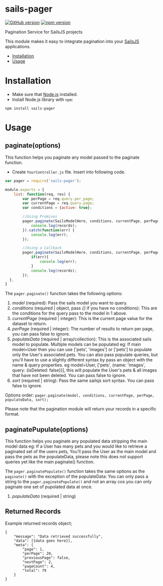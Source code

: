# sails-pager
[![GitHub version](https://badge.fury.io/gh/chukaofili%2Fsails-pager.svg)](https://badge.fury.io/gh/chukaofili%2Fsails-pager) [![npm version](https://badge.fury.io/js/sails-pager.svg)](https://badge.fury.io/js/sails-pager)

Pagination Service for SailsJS projects

This module makes it easy to integrate pagination into your [SailsJS](http://sailsjs.org) applications.

* [Installation](#installation)
* [Usage](#usage)

# Installation

* Make sure that [Node.js](https://nodejs.org/) installed.
* Install Node.js library with `npm`:
```shell
npm install sails-pager
```

# Usage

## paginate(options)

This function helps you paginate any model passed to the paginate function.

* Create `YourController.js` file. Insert into following code.
```javascript
var pager = require('sails-pager');

module.exports = {
    list: function(req, res) {
        var perPage = req.query.per_page;
        var currentPage = req.query.page;
        var conditions = {active: true};

        //Using Promises
        pager.paginate(SailsModelHere, conditions, currentPage, perPage, [{name: 'AssociatedModel', query: {isDeleted: false}}], 'createdAt DESC').then(function(records){
            console.log(records);
        }).catch(function(err) {
            console.log(err);
        });

        //Using a Callback
        pager.paginate(SailsModelHere, conditions, currentPage, perPage, [{name: 'AssociatedModel', query: {isDeleted: false}}], 'createdAt DESC', function(err, records){
            if(err){
                console.log(err);
            }
            console.log(records);
        });
  },
}
```

The `pager.paginate()` function takes the following options:

1. *model* (required): Pass the sails model you want to query.
2. *conditions* (required | object, pass *{}* if you have no conditions): This are the conditions for the query pass to the model in 1 above.
3. *currentPage* (required | integer): This is the current page value for the dataset to return.
4. *perPage* (required | integer): The number of results to return per page, you can pass false to ignore.
5. *populateData* (required | array/collection): This is the associated sails model to populate. Multiple models can be populated eg: If main model=User then you can use ['pets', 'images'] or ['pets'] to populate only the User's associated pets. You can also pass populate queries, but you'll have to use a slightly different syntax by pass an object with the name & query properties. eg model=User, ['pets', {name: 'images', query: {isDeleted: false}}], this will populate the User's pets & all images that have not been deleted. You can pass false to ignore.
6. *sort* (required | string): Pass the same sailsjs sort syntax. You can pass false to ignore.

Options order: `pager.paginate(model, conditions, currentPage, perPage, populateData, sort);`

Please note that the pagination module will return your records in a specific format.


## paginatePupulate(options)

This function helps you paginate any populated data stripping the main model data eg: If a User has many pets and you would like to retrieve a paginated set of the users pets, You'll pass the User as the main model and pass the pets as the populateData, please note this does not support queries yet like the main paginate() function.

The `pager.paginatePopulate()` function takes the same options as the `paginate()` with the exception of the populateData: You can only pass a string to the `pager.paginatePopulate()` and not an array cos you can only paginate one set of pupolated data at once.

1. *populateData* (required | string)

## Returned Records

Example returned records object;
```
{
    "message": "Data retrieved successfully",
    "data": [{data goes here}],
    "meta": {
        "page": 1,
        "perPage": 20,
        "previousPage": false,
        "nextPage": 2,
        "pageCount": 4,
        "total": 79
    }
}
```
